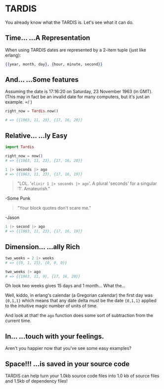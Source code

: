 TARDIS
======

You already know what the TARDIS is. Let's see what it can do.


**Time...** ...A Representation
------------------------------

When using TARDIS dates are represented by a 2-item tuple (just like erlang):

```elixir
{{year, month, day}, {hour, minute, second}}
```

**And...** ...Some features
--------------------------

Assuming the date is 17:16:20 on Saturday, 23 November 1963 (in GMT). (This may in fact be an invalid date for many computers, but it's just an example. =/ )

```elixir
right_now = Tardis.now()

# => {{1963, 11, 23}, {17, 16, 20}}
```

**Relative...** ...ly Easy
----------------------------

```elixir
import Tardis

right_now = now()
# => {{1963, 11, 23}, {17, 16, 20}}

1 |> seconds |> ago
# => {{1963, 11, 23}, {17, 16, 19}}

```

> "LOL. '```elixir 1 |> seconds |> ago```'. A plural 'seconds' for a singular '1'. Amateurish."

-Some Punk

> "Your block quotes don't scare me."

-Jason

```elixir
1 |> second |> ago
# => {{1963, 11, 23}, {17, 16, 19}}
```

**Dimension...** ...ally Rich
-----------------------------

```elixir
two_weeks = 2 |> weeks
# => {{0, 1, 15}, {0, 0, 0}}

two_weeks |> ago
# => {{1963, 11, 9}, {17, 16, 20}}
```

Oh look two weeks gives 15 days and 1 month... What the...

Well, kiddo, in erlang's calendar (a Gregorian calendar) the first day was ```{0,1,1}``` which means that any date delta must be the date ```{0,1,1}``` applied to the intuitive magic number of units of time.

And look at that! the ```ago``` function does some sort of subtraction from the current time.

**In...** ...touch with your feelings.
--------------------------------------

Aren't you happier now that you've see some easy examples?


**Space!!!** ...is saved in your source code
--------------------------------------------

TARDIS can help turn your 1.0kb source code files into 1.0 kb of source files and 1.5kb of dependency files!
